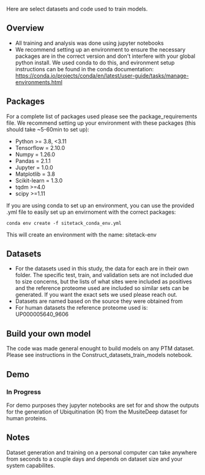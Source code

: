 
Here are select datasets and code used to train models. 

## Overview
- All training and analysis was done using jupyter notebooks
- We recommend setting up an environment to ensure the necessary packages are in the correct version and don't interfere with your global python install. We used conda to do this, and evironment setup instructions can be found in the conda documentation: https://conda.io/projects/conda/en/latest/user-guide/tasks/manage-environments.html

## Packages
For a complete list of packages used please see the package_requirements file. We recommend setting up your environment with these packages (this should take ~5-60min to set up):
- Python >= 3.8, <3.11
- Tensorflow = 2.10.0
- Numpy = 1.26.0
- Pandas = 2.1.1
- Jupyter = 1.0.0
- Matplotlib = 3.8
- Scikit-learn = 1.3.0
- tqdm  >=4.0
- scipy >=1.11

If you are using conda to set up an environment, you can use the provided .yml file to easily set up an envirnoment with the correct packages:
```
conda env create -f sitetack_conda_env.yml
```
This will create an environment with the name: sitetack-env

## Datasets
- For the datasets used in this study, the data for each are in their own folder. The specific test, train, and validation sets are not included due to size concerns, but the lists of what sites were included as positives and the reference proteome used are included so similar sets can be generated. If you want the exact sets we used please reach out. 
- Datasets are named based on the source they were obtained from
- For human datasets the reference proteome used is: UP000005640_9606

## Build your own model
The code was made general enought to build models on any PTM dataset. Please see instructions in the Construct_datasets_train_models notebook. 

## Demo
### In Progress
For demo purposes they jupyter notebooks are set for and show the outputs for the generation of Ubiquitination (K) from the MusiteDeep dataset for human proteins. 

## Notes
Dataset generation and training on a personal computer can take anywhere from seconds to a couple days and depends on dataset size and your system capabilites. 
